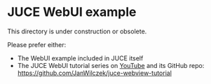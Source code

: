 # JUCE WebUI example

This directory is under construction or obsolete.

Please prefer either:

- The WebUI example included in JUCE itself
- The JUCE WebUI tutorial series on [YouTube](https://www.youtube.com/watch?v=0ALLRitFE34) and its GitHub repo: https://github.com/JanWilczek/juce-webview-tutorial